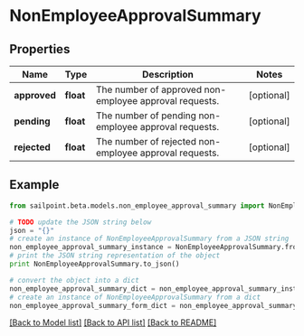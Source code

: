 # NonEmployeeApprovalSummary


## Properties
Name | Type | Description | Notes
------------ | ------------- | ------------- | -------------
**approved** | **float** | The number of approved non-employee approval requests. | [optional] 
**pending** | **float** | The number of pending non-employee approval requests. | [optional] 
**rejected** | **float** | The number of rejected non-employee approval requests. | [optional] 

## Example

```python
from sailpoint.beta.models.non_employee_approval_summary import NonEmployeeApprovalSummary

# TODO update the JSON string below
json = "{}"
# create an instance of NonEmployeeApprovalSummary from a JSON string
non_employee_approval_summary_instance = NonEmployeeApprovalSummary.from_json(json)
# print the JSON string representation of the object
print NonEmployeeApprovalSummary.to_json()

# convert the object into a dict
non_employee_approval_summary_dict = non_employee_approval_summary_instance.to_dict()
# create an instance of NonEmployeeApprovalSummary from a dict
non_employee_approval_summary_form_dict = non_employee_approval_summary.from_dict(non_employee_approval_summary_dict)
```
[[Back to Model list]](../README.md#documentation-for-models) [[Back to API list]](../README.md#documentation-for-api-endpoints) [[Back to README]](../README.md)


